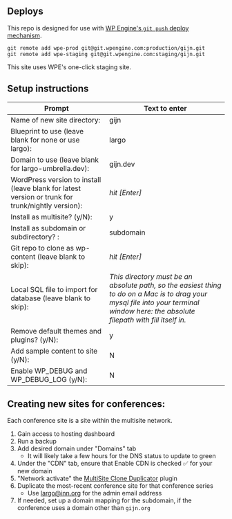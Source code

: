 ## Deploys

This repo is designed for use with [WP Engine's `git push` deploy mechanism](https://wpengine.com/git/).

```
git remote add wpe-prod git@git.wpengine.com:production/gijn.git
git remote add wpe-staging git@git.wpengine.com:staging/gijn.git
```

This site uses WPE's one-click staging site.

## Setup instructions

Prompt | Text to enter 
------------ | -------------
Name of new site directory: | gijn
Blueprint to use (leave blank for none or use largo): | largo
Domain to use (leave blank for largo-umbrella.dev): | gijn.dev
WordPress version to install (leave blank for latest version or trunk for trunk/nightly version): | *hit [Enter]*
Install as multisite? (y/N): | y
Install as subdomain or subdirectory? : | subdomain
Git repo to clone as wp-content (leave blank to skip): | *hit [Enter]*
Local SQL file to import for database (leave blank to skip): | *This directory must be an absolute path, so the easiest thing to do on a Mac is to drag your mysql file into your terminal window here: the absolute filepath with fill itself in.*
Remove default themes and plugins? (y/N): | y
Add sample content to site (y/N): | N
Enable WP_DEBUG and WP_DEBUG_LOG (y/N): | N

## Creating new sites for conferences:

Each conference site is a site within the multisite network.

1. Gain access to hosting dashboard
2. Run a backup
3. Add desired domain under "Domains" tab
	* It will likely take a few hours for the DNS status to update to green
4. Under the "CDN" tab, ensure that Enable CDN is checked ✅ for your new domain
5. "Network activate" the [MultiSite Clone Duplicator](https://wordpress.org/plugins/multisite-clone-duplicator/) plugin
6. Duplicate the most-recent conference site for that conference series
	* Use largo@inn.org for the admin email address
7. If needed, set up a domain mapping for the subdomain, if the conference uses a domain other than `gijn.org`

